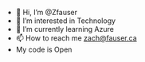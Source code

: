 - 👋 Hi, I’m @Zfauser
- 👀 I’m interested in Technology
- 🌱 I’m currently learning Azure
- 📫 How to reach me zach@fauser.ca
- My code is Open

<!---
Zfauser/Zfauser is a ✨ special ✨ repository because its `README.md` (this file) appears on your GitHub profile.
You can click the Preview link to take a look at your changes.
--->
